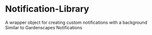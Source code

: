 # Notification-Library
A wrapper object for creating custom notifications with a background Similar to Gardenscapes Notifications
